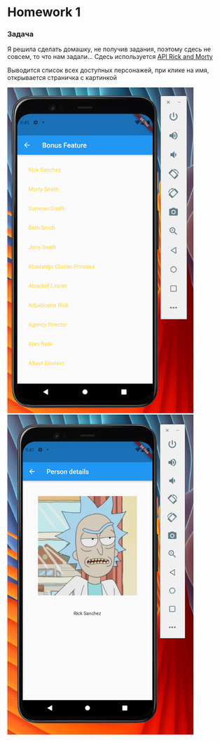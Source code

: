 # Homework 1

### Задача

Я решила сделать домашку, не получив задания, поэтому сдесь не совсем, то что нам задали...
Сдесь используется [API Rick and Morty](https://rickandmortyapi.com/)

Выводится список всех доступных персонажей, при клике на имя, открывается страничка с картинкой

<img src="images/2.png" width="425"/> <img src="images/3.png" width="425"/>
